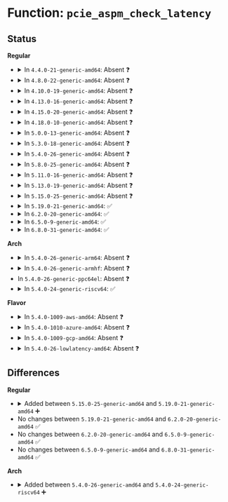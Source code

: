 # Function: <code>pcie_aspm_check_latency</code>

## Status
<b>Regular</b>
<ul>
<li>
<details>
<summary>In <code>4.4.0-21-generic-amd64</code>: Absent ❓</summary>

```json
{
  "name": "pcie_aspm_check_latency",
  "collision_type": "Unique Static",
  "inline_type": "Selective",
  "funcs": [
    {
      "addr": 18446744071583332976,
      "name": "pcie_aspm_check_latency",
      "external": false,
      "loc": "drivers/pci/pcie/aspm.c:302",
      "file": "drivers/pci/pcie/aspm.c",
      "inline": "not declared, inlined",
      "caller_inline": [
        "drivers/pci/pcie/aspm.c:pcie_update_aspm_capable",
        "drivers/pci/pcie/aspm.c:pcie_aspm_init_link_state"
      ],
      "caller_func": [
        "drivers/pci/pcie/aspm.c:pcie_update_aspm_capable",
        "drivers/pci/pcie/aspm.c:pcie_aspm_init_link_state"
      ]
    }
  ],
  "symbols": [
    {
      "addr": 18446744071583332976,
      "name": "pcie_aspm_check_latency.isra.3.part.4",
      "section": ".text",
      "bind": "STB_LOCAL",
      "size": 202
    }
  ]
}
```
</details>
</li>
<li>
<details>
<summary>In <code>4.8.0-22-generic-amd64</code>: Absent ❓</summary>

```json
{
  "name": "pcie_aspm_check_latency",
  "collision_type": "Unique Static",
  "inline_type": "Selective",
  "funcs": [
    {
      "addr": 18446744071583645066,
      "name": "pcie_aspm_check_latency",
      "external": false,
      "loc": "drivers/pci/pcie/aspm.c:302",
      "file": "drivers/pci/pcie/aspm.c",
      "inline": "not declared, inlined",
      "caller_inline": [
        "drivers/pci/pcie/aspm.c:pcie_update_aspm_capable",
        "drivers/pci/pcie/aspm.c:pcie_aspm_init_link_state"
      ],
      "caller_func": [
        "drivers/pci/pcie/aspm.c:pcie_update_aspm_capable",
        "drivers/pci/pcie/aspm.c:pcie_aspm_init_link_state"
      ]
    }
  ],
  "symbols": [
    {
      "addr": 18446744071583644672,
      "name": "pcie_aspm_check_latency.isra.3.part.4",
      "section": ".text",
      "bind": "STB_LOCAL",
      "size": 208
    }
  ]
}
```
</details>
</li>
<li>
<details>
<summary>In <code>4.10.0-19-generic-amd64</code>: Absent ❓</summary>

```json
{
  "name": "pcie_aspm_check_latency",
  "collision_type": "Unique Static",
  "inline_type": "Selective",
  "funcs": [
    {
      "addr": 18446744071583782682,
      "name": "pcie_aspm_check_latency",
      "external": false,
      "loc": "drivers/pci/pcie/aspm.c:302",
      "file": "drivers/pci/pcie/aspm.c",
      "inline": "not declared, inlined",
      "caller_inline": [
        "drivers/pci/pcie/aspm.c:pcie_update_aspm_capable",
        "drivers/pci/pcie/aspm.c:pcie_aspm_init_link_state"
      ],
      "caller_func": [
        "drivers/pci/pcie/aspm.c:pcie_update_aspm_capable",
        "drivers/pci/pcie/aspm.c:pcie_aspm_init_link_state"
      ]
    }
  ],
  "symbols": [
    {
      "addr": 18446744071583782288,
      "name": "pcie_aspm_check_latency.isra.5.part.6",
      "section": ".text",
      "bind": "STB_LOCAL",
      "size": 208
    }
  ]
}
```
</details>
</li>
<li>
<details>
<summary>In <code>4.13.0-16-generic-amd64</code>: Absent ❓</summary>

```json
{
  "name": "pcie_aspm_check_latency",
  "collision_type": "Unique Static",
  "inline_type": "Selective",
  "funcs": [
    {
      "addr": 18446744071583825426,
      "name": "pcie_aspm_check_latency",
      "external": false,
      "loc": "drivers/pci/pcie/aspm.c:378",
      "file": "drivers/pci/pcie/aspm.c",
      "inline": "not declared, inlined",
      "caller_inline": [
        "drivers/pci/pcie/aspm.c:pcie_update_aspm_capable",
        "drivers/pci/pcie/aspm.c:pcie_aspm_init_link_state"
      ],
      "caller_func": [
        "drivers/pci/pcie/aspm.c:pcie_update_aspm_capable",
        "drivers/pci/pcie/aspm.c:pcie_aspm_init_link_state"
      ]
    }
  ],
  "symbols": [
    {
      "addr": 18446744071583825040,
      "name": "pcie_aspm_check_latency.isra.5.part.6",
      "section": ".text",
      "bind": "STB_LOCAL",
      "size": 197
    }
  ]
}
```
</details>
</li>
<li>
<details>
<summary>In <code>4.15.0-20-generic-amd64</code>: Absent ❓</summary>

```json
{
  "name": "pcie_aspm_check_latency",
  "collision_type": "Unique Static",
  "inline_type": "Selective",
  "funcs": [
    {
      "addr": 18446744071584088466,
      "name": "pcie_aspm_check_latency",
      "external": false,
      "loc": "drivers/pci/pcie/aspm.c:393",
      "file": "drivers/pci/pcie/aspm.c",
      "inline": "not declared, inlined",
      "caller_inline": [
        "drivers/pci/pcie/aspm.c:pcie_update_aspm_capable",
        "drivers/pci/pcie/aspm.c:pcie_aspm_init_link_state"
      ],
      "caller_func": [
        "drivers/pci/pcie/aspm.c:pcie_update_aspm_capable",
        "drivers/pci/pcie/aspm.c:pcie_aspm_init_link_state"
      ]
    }
  ],
  "symbols": [
    {
      "addr": 18446744071584088080,
      "name": "pcie_aspm_check_latency.isra.5.part.6",
      "section": ".text",
      "bind": "STB_LOCAL",
      "size": 197
    }
  ]
}
```
</details>
</li>
<li>
<details>
<summary>In <code>4.18.0-10-generic-amd64</code>: Absent ❓</summary>

```json
{
  "name": "pcie_aspm_check_latency",
  "collision_type": "Unique Static",
  "inline_type": "Selective",
  "funcs": [
    {
      "addr": 18446744071584292200,
      "name": "pcie_aspm_check_latency",
      "external": false,
      "loc": "drivers/pci/pcie/aspm.c:418",
      "file": "drivers/pci/pcie/aspm.c",
      "inline": "not declared, inlined",
      "caller_inline": [
        "drivers/pci/pcie/aspm.c:pcie_update_aspm_capable",
        "drivers/pci/pcie/aspm.c:pcie_aspm_init_link_state"
      ],
      "caller_func": [
        "drivers/pci/pcie/aspm.c:pcie_update_aspm_capable",
        "drivers/pci/pcie/aspm.c:pcie_aspm_init_link_state"
      ]
    }
  ],
  "symbols": [
    {
      "addr": 18446744071584291824,
      "name": "pcie_aspm_check_latency.part.6",
      "section": ".text",
      "bind": "STB_LOCAL",
      "size": 206
    }
  ]
}
```
</details>
</li>
<li>
<details>
<summary>In <code>5.0.0-13-generic-amd64</code>: Absent ❓</summary>

```json
{
  "name": "pcie_aspm_check_latency",
  "collision_type": "Unique Static",
  "inline_type": "Selective",
  "funcs": [
    {
      "addr": 18446744071584387912,
      "name": "pcie_aspm_check_latency",
      "external": false,
      "loc": "drivers/pci/pcie/aspm.c:416",
      "file": "drivers/pci/pcie/aspm.c",
      "inline": "not declared, inlined",
      "caller_inline": [
        "drivers/pci/pcie/aspm.c:pcie_update_aspm_capable",
        "drivers/pci/pcie/aspm.c:pcie_aspm_init_link_state"
      ],
      "caller_func": [
        "drivers/pci/pcie/aspm.c:pcie_update_aspm_capable",
        "drivers/pci/pcie/aspm.c:pcie_aspm_init_link_state"
      ]
    }
  ],
  "symbols": [
    {
      "addr": 18446744071584387536,
      "name": "pcie_aspm_check_latency.part.5",
      "section": ".text",
      "bind": "STB_LOCAL",
      "size": 206
    }
  ]
}
```
</details>
</li>
<li>
<details>
<summary>In <code>5.3.0-18-generic-amd64</code>: Absent ❓</summary>

```json
{
  "name": "pcie_aspm_check_latency",
  "collision_type": "Unique Static",
  "inline_type": "Selective",
  "funcs": [
    {
      "addr": 18446744071584584904,
      "name": "pcie_aspm_check_latency",
      "external": false,
      "loc": "drivers/pci/pcie/aspm.c:431",
      "file": "drivers/pci/pcie/aspm.c",
      "inline": "not declared, inlined",
      "caller_inline": [
        "drivers/pci/pcie/aspm.c:pcie_update_aspm_capable",
        "drivers/pci/pcie/aspm.c:pcie_aspm_cap_init"
      ],
      "caller_func": [
        "drivers/pci/pcie/aspm.c:pcie_update_aspm_capable",
        "drivers/pci/pcie/aspm.c:pcie_aspm_cap_init"
      ]
    }
  ],
  "symbols": [
    {
      "addr": 18446744071584584528,
      "name": "pcie_aspm_check_latency.part.0",
      "section": ".text",
      "bind": "STB_LOCAL",
      "size": 206
    }
  ]
}
```
</details>
</li>
<li>
<details>
<summary>In <code>5.4.0-26-generic-amd64</code>: Absent ❓</summary>

```json
{
  "name": "pcie_aspm_check_latency",
  "collision_type": "Unique Static",
  "inline_type": "Selective",
  "funcs": [
    {
      "addr": 18446744071584722056,
      "name": "pcie_aspm_check_latency",
      "external": false,
      "loc": "drivers/pci/pcie/aspm.c:435",
      "file": "drivers/pci/pcie/aspm.c",
      "inline": "not declared, inlined",
      "caller_inline": [
        "drivers/pci/pcie/aspm.c:pcie_update_aspm_capable",
        "drivers/pci/pcie/aspm.c:pcie_aspm_cap_init"
      ],
      "caller_func": [
        "drivers/pci/pcie/aspm.c:pcie_update_aspm_capable",
        "drivers/pci/pcie/aspm.c:pcie_aspm_cap_init"
      ]
    }
  ],
  "symbols": [
    {
      "addr": 18446744071584721680,
      "name": "pcie_aspm_check_latency.part.0",
      "section": ".text",
      "bind": "STB_LOCAL",
      "size": 206
    }
  ]
}
```
</details>
</li>
<li>
<details>
<summary>In <code>5.8.0-25-generic-amd64</code>: Absent ❓</summary>

```json
{
  "name": "pcie_aspm_check_latency",
  "collision_type": "Unique Static",
  "inline_type": "Selective",
  "funcs": [
    {
      "addr": 18446744071585374008,
      "name": "pcie_aspm_check_latency",
      "external": false,
      "loc": "drivers/pci/pcie/aspm.c:435",
      "file": "drivers/pci/pcie/aspm.c",
      "inline": "not declared, inlined",
      "caller_inline": [
        "drivers/pci/pcie/aspm.c:pcie_update_aspm_capable",
        "drivers/pci/pcie/aspm.c:pcie_aspm_cap_init"
      ],
      "caller_func": [
        "drivers/pci/pcie/aspm.c:pcie_update_aspm_capable",
        "drivers/pci/pcie/aspm.c:pcie_aspm_cap_init"
      ]
    }
  ],
  "symbols": [
    {
      "addr": 18446744071585372880,
      "name": "pcie_aspm_check_latency.part.0.isra.0",
      "section": ".text",
      "bind": "STB_LOCAL",
      "size": 200
    }
  ]
}
```
</details>
</li>
<li>
<details>
<summary>In <code>5.11.0-16-generic-amd64</code>: Absent ❓</summary>

```json
{
  "name": "pcie_aspm_check_latency",
  "collision_type": "Unique Static",
  "inline_type": "Selective",
  "funcs": [
    {
      "addr": 18446744071585533416,
      "name": "pcie_aspm_check_latency",
      "external": false,
      "loc": "drivers/pci/pcie/aspm.c:379",
      "file": "drivers/pci/pcie/aspm.c",
      "inline": "not declared, inlined",
      "caller_inline": [
        "drivers/pci/pcie/aspm.c:pcie_update_aspm_capable",
        "drivers/pci/pcie/aspm.c:pcie_aspm_cap_init"
      ],
      "caller_func": [
        "drivers/pci/pcie/aspm.c:pcie_update_aspm_capable",
        "drivers/pci/pcie/aspm.c:pcie_aspm_cap_init"
      ]
    }
  ],
  "symbols": [
    {
      "addr": 18446744071585532288,
      "name": "pcie_aspm_check_latency.part.0.isra.0",
      "section": ".text",
      "bind": "STB_LOCAL",
      "size": 200
    }
  ]
}
```
</details>
</li>
<li>
<details>
<summary>In <code>5.13.0-19-generic-amd64</code>: Absent ❓</summary>

```json
{
  "name": "pcie_aspm_check_latency",
  "collision_type": "Unique Static",
  "inline_type": "Selective",
  "funcs": [
    {
      "addr": 18446744071585411510,
      "name": "pcie_aspm_check_latency",
      "external": false,
      "loc": "drivers/pci/pcie/aspm.c:379",
      "file": "drivers/pci/pcie/aspm.c",
      "inline": "not declared, inlined",
      "caller_inline": [
        "drivers/pci/pcie/aspm.c:pcie_update_aspm_capable",
        "drivers/pci/pcie/aspm.c:pcie_aspm_cap_init"
      ],
      "caller_func": [
        "drivers/pci/pcie/aspm.c:pcie_update_aspm_capable",
        "drivers/pci/pcie/aspm.c:pcie_aspm_cap_init"
      ]
    }
  ],
  "symbols": [
    {
      "addr": 18446744071585410432,
      "name": "pcie_aspm_check_latency.part.0.isra.0",
      "section": ".text",
      "bind": "STB_LOCAL",
      "size": 199
    }
  ]
}
```
</details>
</li>
<li>
<details>
<summary>In <code>5.15.0-25-generic-amd64</code>: Absent ❓</summary>

```json
{
  "name": "pcie_aspm_check_latency",
  "collision_type": "Unique Static",
  "inline_type": "Selective",
  "funcs": [
    {
      "addr": 18446744071585873673,
      "name": "pcie_aspm_check_latency",
      "external": false,
      "loc": "drivers/pci/pcie/aspm.c:379",
      "file": "drivers/pci/pcie/aspm.c",
      "inline": "not declared, inlined",
      "caller_inline": [
        "drivers/pci/pcie/aspm.c:pcie_update_aspm_capable",
        "drivers/pci/pcie/aspm.c:pcie_aspm_cap_init"
      ],
      "caller_func": [
        "drivers/pci/pcie/aspm.c:pcie_update_aspm_capable",
        "drivers/pci/pcie/aspm.c:pcie_aspm_cap_init"
      ]
    }
  ],
  "symbols": [
    {
      "addr": 18446744071585872592,
      "name": "pcie_aspm_check_latency.part.0.isra.0",
      "section": ".text",
      "bind": "STB_LOCAL",
      "size": 199
    }
  ]
}
```
</details>
</li>
<li>
<details>
<summary>In <code>5.19.0-21-generic-amd64</code>: ✅</summary>

```c
void pcie_aspm_check_latency(struct pci_dev * endpoint)
```

```json
{
  "name": "pcie_aspm_check_latency",
  "collision_type": "Unique Static",
  "inline_type": "No",
  "funcs": [
    {
      "addr": 18446744071587064944,
      "name": "pcie_aspm_check_latency",
      "external": false,
      "loc": "drivers/pci/pcie/aspm.c:379",
      "file": "drivers/pci/pcie/aspm.c",
      "inline": "seen, unknown",
      "caller_inline": [],
      "caller_func": [
        "drivers/pci/pcie/aspm.c:pcie_update_aspm_capable",
        "drivers/pci/pcie/aspm.c:pcie_aspm_cap_init"
      ]
    }
  ],
  "symbols": [
    {
      "addr": 18446744071587064944,
      "name": "pcie_aspm_check_latency",
      "section": ".text",
      "bind": "STB_LOCAL",
      "size": 579
    }
  ]
}
```
</details>
</li>
<li>
<details>
<summary>In <code>6.2.0-20-generic-amd64</code>: ✅</summary>

```c
void pcie_aspm_check_latency(struct pci_dev * endpoint)
```

```json
{
  "name": "pcie_aspm_check_latency",
  "collision_type": "Unique Static",
  "inline_type": "No",
  "funcs": [
    {
      "addr": 18446744071588250224,
      "name": "pcie_aspm_check_latency",
      "external": false,
      "loc": "drivers/pci/pcie/aspm.c:394",
      "file": "drivers/pci/pcie/aspm.c",
      "inline": "seen, unknown",
      "caller_inline": [],
      "caller_func": [
        "drivers/pci/pcie/aspm.c:pcie_aspm_exit_link_state",
        "drivers/pci/pcie/aspm.c:pcie_aspm_cap_init"
      ]
    }
  ],
  "symbols": [
    {
      "addr": 18446744071588250224,
      "name": "pcie_aspm_check_latency",
      "section": ".text",
      "bind": "STB_LOCAL",
      "size": 579
    }
  ]
}
```
</details>
</li>
<li>
<details>
<summary>In <code>6.5.0-9-generic-amd64</code>: ✅</summary>

```c
void pcie_aspm_check_latency(struct pci_dev * endpoint)
```

```json
{
  "name": "pcie_aspm_check_latency",
  "collision_type": "Unique Static",
  "inline_type": "No",
  "funcs": [
    {
      "addr": 18446744071588525776,
      "name": "pcie_aspm_check_latency",
      "external": false,
      "loc": "drivers/pci/pcie/aspm.c:358",
      "file": "drivers/pci/pcie/aspm.c",
      "inline": "seen, unknown",
      "caller_inline": [],
      "caller_func": [
        "drivers/pci/pcie/aspm.c:pcie_aspm_exit_link_state",
        "drivers/pci/pcie/aspm.c:pcie_aspm_cap_init"
      ]
    }
  ],
  "symbols": [
    {
      "addr": 18446744071588525776,
      "name": "pcie_aspm_check_latency",
      "section": ".text",
      "bind": "STB_LOCAL",
      "size": 561
    }
  ]
}
```
</details>
</li>
<li>
<details>
<summary>In <code>6.8.0-31-generic-amd64</code>: ✅</summary>

```c
void pcie_aspm_check_latency(struct pci_dev * endpoint)
```

```json
{
  "name": "pcie_aspm_check_latency",
  "collision_type": "Unique Static",
  "inline_type": "No",
  "funcs": [
    {
      "addr": 18446744071588824464,
      "name": "pcie_aspm_check_latency",
      "external": false,
      "loc": "drivers/pci/pcie/aspm.c:361",
      "file": "drivers/pci/pcie/aspm.c",
      "inline": "seen, unknown",
      "caller_inline": [],
      "caller_func": [
        "drivers/pci/pcie/aspm.c:pcie_update_aspm_capable",
        "drivers/pci/pcie/aspm.c:pcie_aspm_cap_init"
      ]
    }
  ],
  "symbols": [
    {
      "addr": 18446744071588824464,
      "name": "pcie_aspm_check_latency",
      "section": ".text",
      "bind": "STB_LOCAL",
      "size": 582
    }
  ]
}
```
</details>
</li>
</ul>
<b>Arch</b>
<ul>
<li>
<details>
<summary>In <code>5.4.0-26-generic-arm64</code>: Absent ❓</summary>

```json
{
  "name": "pcie_aspm_check_latency",
  "collision_type": "Unique Static",
  "inline_type": "Selective",
  "funcs": [
    {
      "addr": 18446603336496981592,
      "name": "pcie_aspm_check_latency",
      "external": false,
      "loc": "drivers/pci/pcie/aspm.c:435",
      "file": "drivers/pci/pcie/aspm.c",
      "inline": "not declared, inlined",
      "caller_inline": [
        "drivers/pci/pcie/aspm.c:pcie_update_aspm_capable",
        "drivers/pci/pcie/aspm.c:pcie_aspm_cap_init"
      ],
      "caller_func": [
        "drivers/pci/pcie/aspm.c:pcie_update_aspm_capable",
        "drivers/pci/pcie/aspm.c:pcie_aspm_cap_init"
      ]
    }
  ],
  "symbols": [
    {
      "addr": 18446603336496981176,
      "name": "pcie_aspm_check_latency.part.0",
      "section": ".text",
      "bind": "STB_LOCAL",
      "size": 224
    }
  ]
}
```
</details>
</li>
<li>
<details>
<summary>In <code>5.4.0-26-generic-armhf</code>: Absent ❓</summary>

```json
{
  "name": "pcie_aspm_check_latency",
  "collision_type": "Unique Static",
  "inline_type": "Selective",
  "funcs": [
    {
      "addr": 3230245124,
      "name": "pcie_aspm_check_latency",
      "external": false,
      "loc": "drivers/pci/pcie/aspm.c:435",
      "file": "drivers/pci/pcie/aspm.c",
      "inline": "not declared, inlined",
      "caller_inline": [
        "drivers/pci/pcie/aspm.c:pcie_update_aspm_capable",
        "drivers/pci/pcie/aspm.c:pcie_aspm_cap_init"
      ],
      "caller_func": [
        "drivers/pci/pcie/aspm.c:pcie_update_aspm_capable",
        "drivers/pci/pcie/aspm.c:pcie_aspm_cap_init"
      ]
    }
  ],
  "symbols": [
    {
      "addr": 3230244728,
      "name": "pcie_aspm_check_latency.part.0",
      "section": ".text",
      "bind": "STB_LOCAL",
      "size": 212
    }
  ]
}
```
</details>
</li>
<li>
In <code>5.4.0-26-generic-ppc64el</code>: Absent ❓
</li>
<li>
<details>
<summary>In <code>5.4.0-24-generic-riscv64</code>: ✅</summary>

```c
void pcie_aspm_check_latency(struct pci_dev * endpoint)
```

```json
{
  "name": "pcie_aspm_check_latency",
  "collision_type": "Unique Static",
  "inline_type": "No",
  "funcs": [
    {
      "addr": 18446743936275645482,
      "name": "pcie_aspm_check_latency",
      "external": false,
      "loc": "drivers/pci/pcie/aspm.c:435",
      "file": "drivers/pci/pcie/aspm.c",
      "inline": "seen, unknown",
      "caller_inline": [],
      "caller_func": [
        "drivers/pci/pcie/aspm.c:pcie_update_aspm_capable",
        "drivers/pci/pcie/aspm.c:pcie_aspm_cap_init"
      ]
    }
  ],
  "symbols": [
    {
      "addr": 18446743936275645482,
      "name": "pcie_aspm_check_latency",
      "section": ".text",
      "bind": "STB_LOCAL",
      "size": 202
    }
  ]
}
```
</details>
</li>
</ul>
<b>Flavor</b>
<ul>
<li>
<details>
<summary>In <code>5.4.0-1009-aws-amd64</code>: Absent ❓</summary>

```json
{
  "name": "pcie_aspm_check_latency",
  "collision_type": "Unique Static",
  "inline_type": "Selective",
  "funcs": [
    {
      "addr": 18446744071584672536,
      "name": "pcie_aspm_check_latency",
      "external": false,
      "loc": "drivers/pci/pcie/aspm.c:435",
      "file": "drivers/pci/pcie/aspm.c",
      "inline": "not declared, inlined",
      "caller_inline": [
        "drivers/pci/pcie/aspm.c:pcie_update_aspm_capable",
        "drivers/pci/pcie/aspm.c:pcie_aspm_cap_init"
      ],
      "caller_func": [
        "drivers/pci/pcie/aspm.c:pcie_update_aspm_capable",
        "drivers/pci/pcie/aspm.c:pcie_aspm_cap_init"
      ]
    }
  ],
  "symbols": [
    {
      "addr": 18446744071584672160,
      "name": "pcie_aspm_check_latency.part.0",
      "section": ".text",
      "bind": "STB_LOCAL",
      "size": 206
    }
  ]
}
```
</details>
</li>
<li>
<details>
<summary>In <code>5.4.0-1010-azure-amd64</code>: Absent ❓</summary>

```json
{
  "name": "pcie_aspm_check_latency",
  "collision_type": "Unique Static",
  "inline_type": "Selective",
  "funcs": [
    {
      "addr": 18446744071584601688,
      "name": "pcie_aspm_check_latency",
      "external": false,
      "loc": "drivers/pci/pcie/aspm.c:435",
      "file": "drivers/pci/pcie/aspm.c",
      "inline": "not declared, inlined",
      "caller_inline": [
        "drivers/pci/pcie/aspm.c:pcie_update_aspm_capable",
        "drivers/pci/pcie/aspm.c:pcie_aspm_cap_init"
      ],
      "caller_func": [
        "drivers/pci/pcie/aspm.c:pcie_update_aspm_capable",
        "drivers/pci/pcie/aspm.c:pcie_aspm_cap_init"
      ]
    }
  ],
  "symbols": [
    {
      "addr": 18446744071584601312,
      "name": "pcie_aspm_check_latency.part.0",
      "section": ".text",
      "bind": "STB_LOCAL",
      "size": 206
    }
  ]
}
```
</details>
</li>
<li>
<details>
<summary>In <code>5.4.0-1009-gcp-amd64</code>: Absent ❓</summary>

```json
{
  "name": "pcie_aspm_check_latency",
  "collision_type": "Unique Static",
  "inline_type": "Selective",
  "funcs": [
    {
      "addr": 18446744071584672216,
      "name": "pcie_aspm_check_latency",
      "external": false,
      "loc": "drivers/pci/pcie/aspm.c:435",
      "file": "drivers/pci/pcie/aspm.c",
      "inline": "not declared, inlined",
      "caller_inline": [
        "drivers/pci/pcie/aspm.c:pcie_update_aspm_capable",
        "drivers/pci/pcie/aspm.c:pcie_aspm_cap_init"
      ],
      "caller_func": [
        "drivers/pci/pcie/aspm.c:pcie_update_aspm_capable",
        "drivers/pci/pcie/aspm.c:pcie_aspm_cap_init"
      ]
    }
  ],
  "symbols": [
    {
      "addr": 18446744071584671840,
      "name": "pcie_aspm_check_latency.part.0",
      "section": ".text",
      "bind": "STB_LOCAL",
      "size": 206
    }
  ]
}
```
</details>
</li>
<li>
<details>
<summary>In <code>5.4.0-26-lowlatency-amd64</code>: Absent ❓</summary>

```json
{
  "name": "pcie_aspm_check_latency",
  "collision_type": "Unique Static",
  "inline_type": "Selective",
  "funcs": [
    {
      "addr": 18446744071584779912,
      "name": "pcie_aspm_check_latency",
      "external": false,
      "loc": "drivers/pci/pcie/aspm.c:435",
      "file": "drivers/pci/pcie/aspm.c",
      "inline": "not declared, inlined",
      "caller_inline": [
        "drivers/pci/pcie/aspm.c:pcie_update_aspm_capable",
        "drivers/pci/pcie/aspm.c:pcie_aspm_cap_init"
      ],
      "caller_func": [
        "drivers/pci/pcie/aspm.c:pcie_update_aspm_capable",
        "drivers/pci/pcie/aspm.c:pcie_aspm_cap_init"
      ]
    }
  ],
  "symbols": [
    {
      "addr": 18446744071584779536,
      "name": "pcie_aspm_check_latency.part.0",
      "section": ".text",
      "bind": "STB_LOCAL",
      "size": 206
    }
  ]
}
```
</details>
</li>
</ul>

## Differences
<b>Regular</b>
<ul>
<li>
<details>
<summary>Added between <code>5.15.0-25-generic-amd64</code> and <code>5.19.0-21-generic-amd64</code> ➕</summary>

```c
void pcie_aspm_check_latency(struct pci_dev * endpoint)
```
</details>
</li>
<li>
No changes between <code>5.19.0-21-generic-amd64</code> and <code>6.2.0-20-generic-amd64</code> ✅
</li>
<li>
No changes between <code>6.2.0-20-generic-amd64</code> and <code>6.5.0-9-generic-amd64</code> ✅
</li>
<li>
No changes between <code>6.5.0-9-generic-amd64</code> and <code>6.8.0-31-generic-amd64</code> ✅
</li>
</ul>
<b>Arch</b>
<ul>
<li>
<details>
<summary>Added between <code>5.4.0-26-generic-amd64</code> and <code>5.4.0-24-generic-riscv64</code> ➕</summary>

```c
void pcie_aspm_check_latency(struct pci_dev * endpoint)
```
</details>
</li>
</ul>
